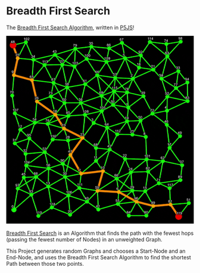 # Breadth First Search

The [Breadth First Search Algorithm](https://en.wikipedia.org/wiki/Breadth-first_search), written in [P5JS](https://p5js.org/)!

![Breadth First Search](https://raw.githubusercontent.com/johnnyawesome/BreadthFirstSearch/main/BreadthFirstSearch/DemoImages/BreadthFirstSearch.gif)

[Breadth First Search](https://en.wikipedia.org/wiki/Breadth-first_search) is an Algorithm that finds the path with the fewest hops (passing the fewest number of Nodes) in an unweighted Graph.

This Project generates random Graphs and  chooses a Start-Node and an End-Node, and uses the Breadth First Search Algorithm to find the shortest Path between those two points.

